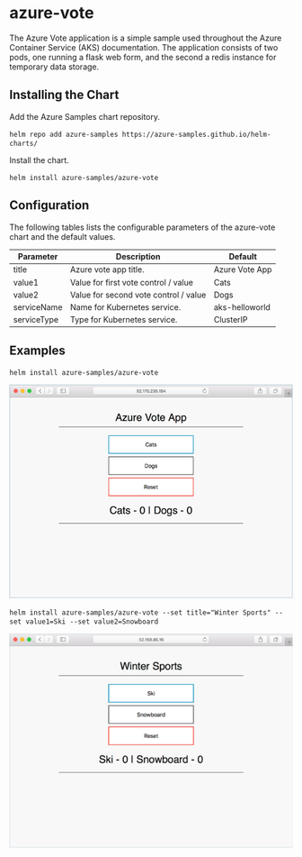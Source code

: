 # azure-vote

The Azure Vote application is a simple sample used throughout the Azure Container Service (AKS) documentation. The application consists of two pods, one running a flask web form, and the second a redis instance for temporary data storage.

## Installing the Chart

Add the Azure Samples chart repository.

```
helm repo add azure-samples https://azure-samples.github.io/helm-charts/
```

Install the chart.

```
helm install azure-samples/azure-vote
```


## Configuration

The following tables lists the configurable parameters of the azure-vote chart and the default values.

| Parameter | Description | Default |
|---|---|---|
| title | Azure vote app title. | Azure Vote App |
| value1 | Value for first vote control / value | Cats |
| value2 | Value for second vote control / value | Dogs |
| serviceName | Name for Kubernetes service. | aks-helloworld |
| serviceType | Type for Kubernetes service. | ClusterIP |

## Examples

```
helm install azure-samples/azure-vote
```

![azure-vote cats and dogs](../images/vote1.png)

```
helm install azure-samples/azure-vote --set title="Winter Sports" --set value1=Ski --set value2=Snowboard
```

![azure-vote ski and snowboard](../images/vote2.png)


